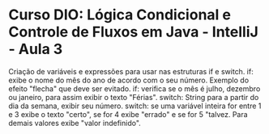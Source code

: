 # Curso DIO: Lógica Condicional e Controle de Fluxos em Java - IntelliJ - Aula 3
Criação de variáveis e expressões para usar nas estruturas if e switch.
if: exibe o nome do mês do ano de acordo com o seu número.
Exemplo do efeito "flecha" que deve ser evitado.
if: verifica se o mês é julho, dezembro ou janeiro, para assim exibir o texto "Férias".
switch: String para a partir do dia da semana, exibir seu número.
switch: se uma variável inteira for entre 1 e 3 exibe o texto "certo", se for 4 exibe "errado" e se for 5 "talvez. Para demais valores exibe "valor indefinido".
